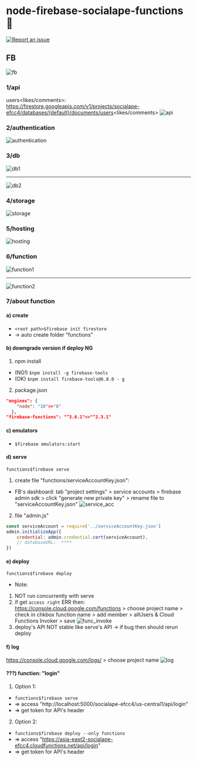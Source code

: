 # node-firebase-socialape-functions 🚀

[![Report an issue](https://img.shields.io/badge/Support-Issues-green)](https://github.com/tquangdo/node-firebase-socialape-functions/issues/new)

## FB
![fb](https://img.shields.io/badge/firebase-deployed-orange)
### 1/api
users<likes/comments>: https://firestore.googleapis.com/v1/projects/socialape-efcc4/databases/(default)/documents/users<likes/comments>
![api](api.png)
### 2/authentication
![authentication](authentication.png)
### 3/db
![db1](db1.png)
*********
![db2](db2.png)
### 4/storage
![storage](storage.png)
### 5/hosting
![hosting](hosting.png)
### 6/function
![function1](function1.png)
*********
![function2](function2.png)
### 7/about function
#### a) create
- `<root path>$firebase init firestore`
- -> auto create folder "functions"
#### b) downgrade version if deploy NG
1. npm install
- (NG!) `$npm install -g firebase-tools`
- (OK) `$npm install firebase-tools@6.8.0 - g`
2. package.json
```json
"engines": {
    "node": "10"=>"8"
  },
"firebase-functions": "^3.6.1"=>"^2.3.1"
```
#### c) emulators
- `$firebase emulators:start`
#### d) serve
`functions$firebase serve`
1. create file "functions/serviceAccountKey.json":
- FB's dashboard: tab "project settings" > service accounts > firebase admin sdk > click "generate new private key" > rename file to "serviceAccountKey.json"
![service_acc](service_acc.png)
2. file "admin.js"
```js
const serviceAccount = require('../serviceAccountKey.json')
admin.initializeApp({
    credential: admin.credential.cert(serviceAccount),
    // databaseURL:  ****
})
```
#### e) deploy
`functions$firebase deploy`
* Note:
1. NOT run concurrently with serve
2. if get `access right` ERR then: https://console.cloud.google.com/functions > choose project name > check in chkbox function name > add member > allUsers & Cloud Functions Invoker > save
![func_invoke](func_invoke.png)
3. deploy's API NOT stable like serve's API -> if bug then should rerun deploy
#### f) log
https://console.cloud.google.com/logs/ > choose project name
![log](log.png)
#### ???) function: "login"
1. Option 1:
- `functions$firebase serve`
- => access "http://localhost:5000/socialape-efcc4/us-central1/api/login"
- => get token for API's header
2. Option 2:
- `functions$firebase deploy --only functions`
- => access "https://asia-east2-socialape-efcc4.cloudfunctions.net/api/login"
- => get token for API's header
